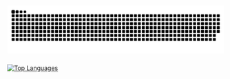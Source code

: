 ###

<img src="https://raw.githubusercontent.com/itterum/itterum/output/snake.svg" alt="Snake animation" />

###

<a href="https://github.com/Itterum" align="left"><img src="https://github-readme-stats.vercel.app/api/top-langs/?username=Itterum&langs_count=10&title_color=0891b2&text_color=ffffff&icon_color=0891b2&bg_color=1c1917&hide_border=true&locale=en&custom_title=Top%20%Languages" alt="Top Languages" /></a>

